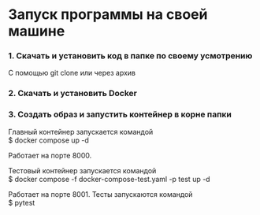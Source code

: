 # Запуск программы на своей машине

### 1. Скачать и установить код в папке по своему усмотрению

С помощью git clone или через архив

### 2. Скачать и установить Docker

### 3. Создать образ и запустить контейнер в корне папки

Главный контейнер запускается командой\
$ docker compose up -d

Работает на порте 8000.

Тестовый контейнер запускается командой\
$ docker compose -f docker-compose-test.yaml -p test up -d

Работает на порте 8001. Тесты запускаются командой\
$ pytest
